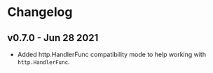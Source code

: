 # Changelog

## v0.7.0 - Jun 28 2021

- Added http.HandlerFunc compatibility mode to help working with `http.HandlerFunc`.
